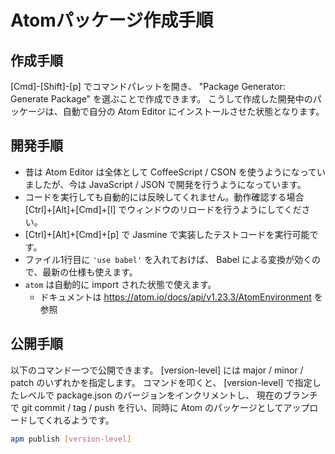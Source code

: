 # Atomパッケージ作成手順

## 作成手順

[Cmd]-[Shift]-[p] でコマンドパレットを開き、 "Package Generator: Generate Package" を選ぶことで作成できます。
こうして作成した開発中のパッケージは、自動で自分の Atom Editor にインストールさせた状態となります。

## 開発手順

- 昔は Atom Editor は全体として CoffeeScript / CSON を使うようになっていましたが、今は JavaScript / JSON で開発を行うようになっています。
- コードを実行しても自動的には反映してくれません。動作確認する場合 [Ctrl]+[Alt]+[Cmd]+[l] でウィンドウのリロードを行うようにしてください。
- [Ctrl]+[Alt]+[Cmd]+[p] で Jasmine で実装したテストコードを実行可能です。
- ファイル1行目に `'use babel'` を入れておけば、 Babel による変換が効くので、最新の仕様も使えます。
- `atom` は自動的に import された状態で使えます。
   - ドキュメントは https://atom.io/docs/api/v1.23.3/AtomEnvironment を参照

## 公開手順

以下のコマンド一つで公開できます。 [version-level] には major / minor / patch のいずれかを指定します。
コマンドを叩くと、 [version-level] で指定したレベルで package.json のバージョンをインクリメントし、 現在のブランチで git commit / tag / push を行い、同時に Atom のパッケージとしてアップロードしてくれるようです。

```sh
apm publish [version-level]
```
